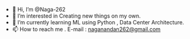 - 👋 Hi, I’m @Naga-262
- 👀 I’m interested in Creating new things on my own.
- 🌱 I’m currently learning ML using Python , Data Center Architecture.
- 📫 How to reach me . E-mail : naganandan262@gmail.com

<!---
Naga-262/Naga-262 is a ✨ special ✨ repository because its `README.md` (this file) appears on your GitHub profile.
You can click the Preview link to take a look at your changes.
--->
